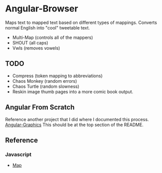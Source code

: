 # Angular-Browser

Maps text to mapped text based on different types of mappings.  Converts normal English into "cool" tweetable text.

* Multi-Map (controls all of the mappers)
* SHOUT (all caps)
* Vwls (removes vowels)

## TODO

* Compress (token mapping to abbreviations)
* Chaos Monkey (random errors)
* Chaos Turtle (random slowness)
* Reskin image thumb pages into a more comic book output.

## Angular From Scratch

Reference another project that I did where I documented this process. [Angular-Graphics](https://github.com/SpilledMilkCOM/Angular-Graphics) This should be at the top section of the README.

## Reference

### Javascript

* [Map](https://developer.mozilla.org/en-US/docs/Web/JavaScript/Reference/Global_Objects/Map)
